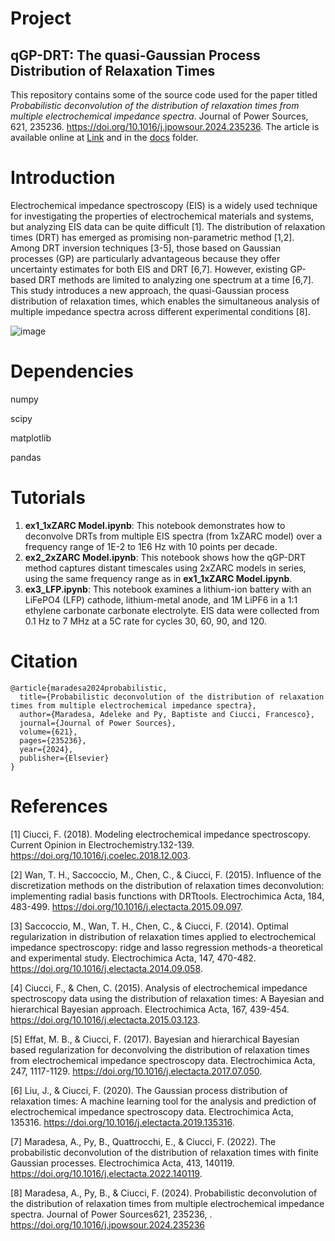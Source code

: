 # Project
## qGP-DRT: The quasi-Gaussian Process Distribution of Relaxation Times 

This repository contains some of the source code used for the paper titled *Probabilistic deconvolution of the distribution of relaxation times from multiple electrochemical impedance spectra*. Journal of Power Sources, 621, 235236. https://doi.org/10.1016/j.jpowsour.2024.235236. The article is available online at [Link](https://doi.org/10.1016/j.jpowsour.2024.235236) and in the [docs](docs) folder. 

# Introduction

Electrochemical impedance spectroscopy (EIS) is a widely used technique for investigating the properties of electrochemical materials and systems, but analyzing EIS data can be quite difficult [1]. The distribution of relaxation times (DRT) has emerged as promising non-parametric method [1,2]. Among DRT inversion techniques [3-5], those based on Gaussian processes (GP) are particularly advantageous because they offer uncertainty estimates for both EIS and DRT [6,7]. However, existing GP-based DRT methods are limited to analyzing one spectrum at a time [6,7]. This study introduces a new approach, the quasi-Gaussian process distribution of relaxation times, which enables the simultaneous analysis of multiple impedance spectra across different experimental conditions [8]. 


![image](https://github.com/user-attachments/assets/5d1d33b6-c1db-4fe3-a138-900531c97c5f)


# Dependencies
numpy

scipy

matplotlib

pandas

# Tutorials
1. **ex1_1xZARC Model.ipynb**: This notebook demonstrates how to deconvolve DRTs from multiple EIS spectra (from 1xZARC model) over a frequency range of 1E-2 to 1E6 Hz with 10 points per decade.
2. **ex2_2xZARC Model.ipynb**: This notebook shows how the qGP-DRT method captures distant timescales using 2xZARC models in series, using the same frequency range as in **ex1_1xZARC Model.ipynb**.
3. **ex3_LFP.ipynb**: This notebook examines a lithium-ion battery with an LiFePO4 (LFP) cathode, lithium-metal anode, and 1M LiPF6 in a 1:1 ethylene carbonate carbonate electrolyte. EIS data were collected from 0.1 Hz to 7 MHz at a 5C rate for cycles 30, 60, 90, and 120.

# Citation

```
@article{maradesa2024probabilistic,
  title={Probabilistic deconvolution of the distribution of relaxation times from multiple electrochemical impedance spectra},
  author={Maradesa, Adeleke and Py, Baptiste and Ciucci, Francesco},
  journal={Journal of Power Sources},
  volume={621},
  pages={235236},
  year={2024},
  publisher={Elsevier}
}

```

# References

[1] Ciucci, F. (2018). Modeling electrochemical impedance spectroscopy. Current Opinion in Electrochemistry.132-139. https://doi.org/10.1016/j.coelec.2018.12.003. 

[2] Wan, T. H., Saccoccio, M., Chen, C., & Ciucci, F. (2015). Influence of the discretization methods on the distribution of relaxation times deconvolution: implementing radial basis functions with DRTtools. Electrochimica Acta, 184, 483-499. https://doi.org/10.1016/j.electacta.2015.09.097.

[3] Saccoccio, M., Wan, T. H., Chen, C., & Ciucci, F. (2014). Optimal regularization in distribution of relaxation times applied to electrochemical impedance spectroscopy: ridge and lasso regression methods-a theoretical and experimental study. Electrochimica Acta, 147, 470-482. https://doi.org/10.1016/j.electacta.2014.09.058.

[4] Ciucci, F., & Chen, C. (2015). Analysis of electrochemical impedance spectroscopy data using the distribution of relaxation times: A Bayesian and hierarchical Bayesian approach. Electrochimica Acta, 167, 439-454. https://doi.org/10.1016/j.electacta.2015.03.123.

[5] Effat, M. B., & Ciucci, F. (2017). Bayesian and hierarchical Bayesian based regularization for deconvolving the distribution of relaxation times from electrochemical impedance spectroscopy data. Electrochimica Acta, 247, 1117-1129. https://doi.org/10.1016/j.electacta.2017.07.050.

[6] Liu, J., & Ciucci, F. (2020). The Gaussian process distribution of relaxation times: A machine learning tool for the analysis and prediction of electrochemical impedance spectroscopy data. Electrochimica Acta, 135316. https://doi.org/10.1016/j.electacta.2019.135316.

[7] Maradesa, A., Py, B., Quattrocchi, E., & Ciucci, F. (2022). The probabilistic deconvolution of the distribution of relaxation times with finite Gaussian processes. Electrochimica Acta, 413, 140119. https://doi.org/10.1016/j.electacta.2022.140119.

[8] Maradesa, A., Py, B., & Ciucci, F. (2024). Probabilistic deconvolution of the distribution of relaxation times from multiple electrochemical impedance spectra. Journal of Power Sources621, 235236, . https://doi.org/10.1016/j.jpowsour.2024.235236
